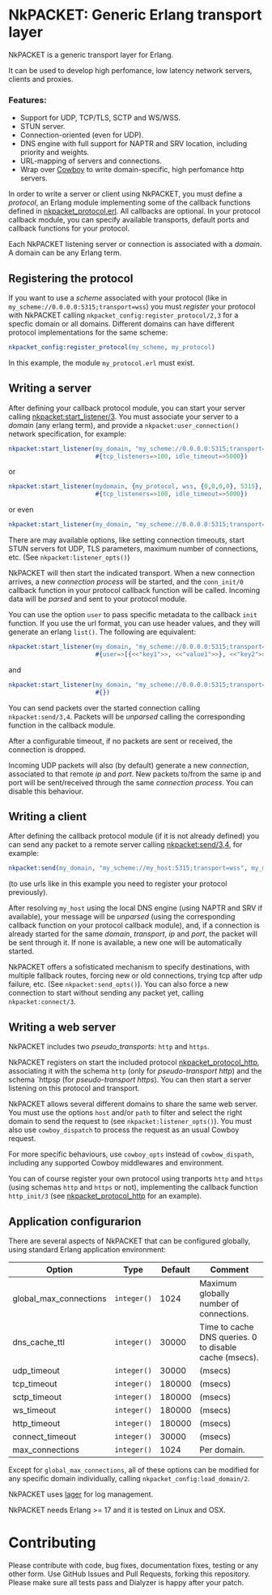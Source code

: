 # NkPACKET: Generic Erlang transport layer

NkPACKET is a generic  transport layer for Erlang. 

It can be used to develop high perfomance, low latency network servers, clients and proxies. 

### Features:
* Support for UDP, TCP/TLS, SCTP and WS/WSS.
* STUN server.
* Connection-oriented (even for UDP).
* DNS engine with full support for NAPTR and SRV location, including priority and weights.
* URL-mapping of servers and connections.
* Wrap over [Cowboy](https://github.com/ninenines/cowboy) to write domain-specific, high perfomance http servers.

In order to write a server or client using NkPACKET, you must define a _protocol_, an Erlang module implementing some of the callback functions defined in [nkpacket_protocol.erl](src/nkpacket_protocol.erl). All callbacks are optional. In your protocol callback module, you can specify available transports, default ports and callback functions for your protocol.

Each NkPACKET listening server or connection is associated with a _domain_. A domain can be any Erlang term.

## Registering the protocol

If you want to use a _scheme_ associated with your protocol (like in  `my_scheme://0.0.0.0:5315;transport=wss`) you must _register_ your protocol with NkPACKET calling `nkpacket_config:register_protocol/2,3` for a specfic domain or all domains. Different domains can have different protocol implementations for the same scheme:

```erlang
nkpacket_config:register_protocol(my_scheme, my_protocol)
```
In this example, the module `my_protocol.erl` must exist.


## Writing a server

After defining your callback protocol module, you can start your server calling [nkpacket:start_listener/3](src/nkpacket.erl). You must associate your server to a _domain_ (any erlang term), and provide a `nkpacket:user_connection()` network specification, for example:

```erlang
nkpacket:start_listener(my_domain, "my_scheme://0.0.0.0:5315;transport=wss", 
						#{tcp_listeners=>100, idle_timeout=>5000})
```
or
```erlang
nkpacket:start_listener(mydomain, {my_protocol, wss, {0,0,0,0}, 5315}, 
						#{tcp_listeners=>100, idle_timeout=>5000})
```
or even
```erlang
nkpacket:start_listener(my_domain, "my_scheme://0.0.0.0:5315;transport=wss;tcp_listeners=100;idle_timeout=5000")
```

There are may available options, like setting connection timeouts, start STUN servers fot UDP, TLS parameters, maximum number of connections, etc. (See `nkpacket:listener_opts()`) 

NkPACKET will then start the indicated transport. When a new connection arrives, a new _connection process_ will be started, and the `conn_init/0` callback function in your protocol callback function will be called.
Incoming data will be _parsed_ and sent to your protocol module.

You can use the option `user` to pass specific metadata to the callback `init` function. If you use the url format, you can use header values, and they will generate an erlang `list()`. The following are equivalent:

```erlang
nkpacket:start_listener(my_domain, "my_scheme://0.0.0.0:5315;transport=wss", 
						#{user=>[{<<"key1">>, <<"value1">>}, <<"key2">>]})
```
and
```erlang
nkpacket:start_listener(my_domain, "my_scheme://0.0.0.0:5315;transport=wss?key1=value1&key2", 
						#{})
```

You can send packets over the started connection calling `nkpacket:send/3,4`. Packets will be _unparsed_ calling the corresponding function in the callback module.

After a configurable timeout, if no packets are sent or received, the connection is dropped. 

Incoming UDP packets will also (by default) generate a new _connection_, associated to that remote _ip_ and _port_. New packets to/from the same ip and port will be sent/received through the same _connection process_. You can disable this behaviour.


## Writing a client

After defining the callback protocol module (if it is not already defined) you can send any packet to a remote server calling [nkpacket:send/3,4](src/nkpacket.erl), for example:

```erlang
nkpacket:send(my_domain, "my_scheme://my_host:5315;transport=wss", my_msg)
```
(to use urls like in this example you need to register your protocol previously).


After resolving `my_host` using the local DNS engine (using NAPTR and SRV if available), your message will be _unparsed_ (using the corresponding callback function on your protocol callback module), and, if a connection is already started for the same _domain_, _transport_, _ip_ and _port_, the packet will be sent through it. If none is available, a new one will be automatically started. 

NkPACKET offers a sofisticated mechanism to specify destinations, with multiple fallback routes, forcing new or old connections, trying tcp after udp failure, etc. (See `nkpacket:send_opts()`). You can also force a new connection to start without sending any packet yet, calling `nkpacket:connect/3`.


## Writing a web server

NkPACKET includes two _pseudo_transports_: `http` and `https`.

NkPACKET registers on start the included protocol [nkpacket_protocol_http](src/nkpacket_protocol_http.erl), associating it with the schema `http` (only for _pseudo-transport http_) and the schema `httpsp  (for _pseudo-transport https_). You can then start a server listening on this protocol and transport.

NkPACKET allows several different domains to share the same web server. You must use the options `host` and/or `path` to filter and select the right domain to send the request to (see `nkpacket:listener_opts()`). You must also use `cowboy_dispatch` to process the request as an usual Cowboy request.

For more specific behaviours, use `cowboy_opts` instead of `cowbow_dispath`, including any supported Cowboy middlewares and environment.

You can of course register your own protocol using tranports `http` and `https` (using schemas `http` and `https` or not), implementing the callback function `http_init/3` (see [nkpacket_protocol_http](src/nkpacket_protocol_http.erl) for an example).


## Application configurarion

There are several aspects of NkPACKET that can be configured globally, using standard Erlang application environment:

Option|Type|Default|Comment
---|---|---|---
global_max_connections|`integer()`|1024|Maximum globally number of connections.
dns_cache_ttl|`integer()`|30000|Time to cache DNS queries. 0 to disable cache (msecs).
udp_timeout|`integer()`|30000|(msecs)
tcp_timeout|`integer()`|180000|(msecs)
sctp_timeout|`integer()`|180000|(msecs)
ws_timeout|`integer()`|180000|(msecs)
http_timeout|`integer()`|180000|(msecs)
connect_timeout|`integer()`|30000|(msecs)
max_connections|`integer()`|1024|Per domain.

Except for `global_max_connections`, all of these options can be modified for any specific domain individually, calling `nkpacket_config:load_domain/2`.

NkPACKET uses [lager](https://github.com/basho/lager) for log management. 

NkPACKET needs Erlang >= 17 and it is tested on Linux and OSX.


# Contributing

Please contribute with code, bug fixes, documentation fixes, testing or any other form. Use GitHub Issues and Pull Requests, forking this repository. Please make sure all tests pass and Dialyzer is happy after your patch.

